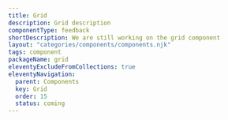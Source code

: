 ```yaml
---
title: Grid
description: Grid description
componentType: feedback
shortDescription: We are still working on the grid component
layout: "categories/components/components.njk"
tags: component
packageName: grid
eleventyExcludeFromCollections: true
eleventyNavigation:
  parent: Components
  key: Grid
  order: 15
  status: coming
---
```


